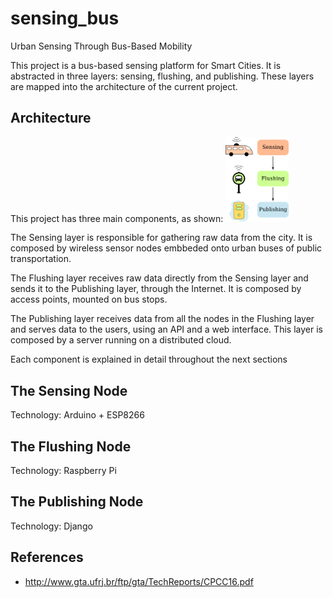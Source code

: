 # sensing_bus
Urban Sensing Through Bus-Based Mobility

This project is a bus-based sensing platform for Smart Cities. It is abstracted in three layers: sensing, flushing, and publishing. These layers are mapped into the architecture of the current project.

## Architecture
This project has three main components, as shown:
<img src="img/layers.png" alt="System layers" width="20%" height="20%"/>

The Sensing layer is responsible for gathering raw data from the city. It is composed by wireless sensor nodes embbeded onto urban buses of public transportation.

The Flushing layer receives raw data directly from the Sensing layer and sends it to the Publishing layer, through the Internet. It is composed by access points, mounted on bus stops.

The Publishing layer receives data from all the nodes in the Flushing layer and serves data to the users, using an API and a web interface. This layer is composed by a server running on a distributed cloud.

Each component is explained in detail throughout the next sections
## The Sensing Node
Technology: Arduino + ESP8266

## The Flushing Node
Technology: Raspberry Pi

## The Publishing Node
Technology: Django

## References
- http://www.gta.ufrj.br/ftp/gta/TechReports/CPCC16.pdf
